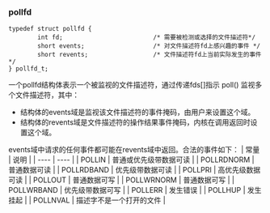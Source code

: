 ### pollfd

```
typedef struct pollfd {
        int fd;                         /* 需要被检测或选择的文件描述符*/
        short events;                   /* 对文件描述符fd上感兴趣的事件 */
        short revents;                  /* 文件描述符fd上当前实际发生的事件*/
} pollfd_t;
```
一个pollfd结构体表示一个被监视的文件描述符，通过传递fds[]指示 poll() 监视多个文件描述符，其中：
+ 结构体的events域是监视该文件描述符的事件掩码，由用户来设置这个域。
+ 结构体的revents域是文件描述符的操作结果事件掩码，内核在调用返回时设置这个域。

events域中请求的任何事件都可能在revents域中返回。合法的事件如下：
|  常量   | 说明  |
|  ----  | ----  |
| POLLIN  | 普通或优先级带数据可读 |
| POLLRDNORM  | 普通数据可读 |
| POLLRDBAND  | 优先级带数据可读 |
| POLLPRI  | 高优先级数据可读 |
| POLLOUT  | 普通数据可写 |
| POLLWRNORM  | 普通数据可写 |
| POLLWRBAND  | 优先级带数据可写 |
| POLLERR  | 发生错误 |
| POLLHUP  | 发生挂起 |
| POLLNVAL  | 描述字不是一个打开的文件 |